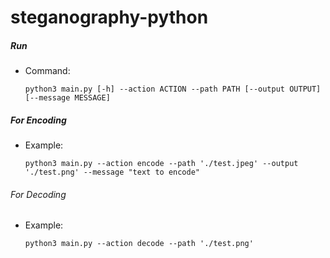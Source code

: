 # steganography-python

#####  Run

- Command: 

	```python3 main.py [-h] --action ACTION --path PATH [--output OUTPUT] [--message MESSAGE]```

##### For Encoding

- Example:


	```python3 main.py --action encode --path './test.jpeg' --output './test.png' --message "text to encode"```

###### For Decoding

- Example:


    ```python3 main.py --action decode --path './test.png'```
